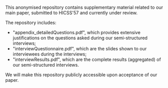 This anonymised repository contains supplementary material related to our main paper, submitted to HICSS'57 and currently under review.

The repository includes:

* "appendix_detailedQuestions.pdf", which provides extensive justifications on the questions asked during our semi-structured interviews;
* "interviewQuestionnaire.pdf", which are the slides shown to our interviewees during the interviews;
* "interviewResults.pdf", which are the complete results (aggregated) of our semi-structured interviews.

We will make this repository publicly accessible upon acceptance of our paper.